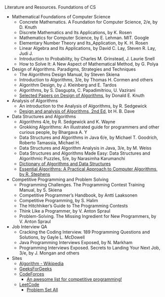 ﻿Literature and Resources. Foundations of CS

- Mathematical Foundations of Computer Science
   - Concrete Mathematics. A Foundation for Computer Science, 2/e, by D. Knuth
   - Discrete Mathematics and Its Applications, by K. Rosen
   - Mathematics for Computer Science, by E. Lehman. MIT. Google
   - Elementary Number Theory and Its\_Application,  by K. H. Rosen
   - Linear Algebra and Its Applications, by David C. Lay, Steven R. Lay, Judi J. 
   - Introduction to Probability, by Charles M. Grinstead, J. Laurie Snell
   - How to Solve It: A New Aspect of Mathematical Method, by G. Polya
- Design of Algorithms. Paradigms, Strategies and Techniques
   - The Algorithms Design Manual, by Steven Skiena
   - Introduction to Algorithms, 3/e, by Thomas H. Cormen and others
   - Algorithm Design, by J. Kleinberg and E. Tardos
   - Algorithms, by S. Dasgupta, C. Papadimitriou, U. Vazirani
   - [Selected Papers on Design of Algorithms](https://www-cs-faculty.stanford.edu/~knuth/da.html), by Donald E. Knuth
- Analysis of Algorithms
   - An introduction to the Analysis of Algorithms, by R. Sedgewick
   - [Design and analysis of Algorithms, 2nd Ed](https://www.safaribooksonline.com/library/view/design-and-analysis/9789332524606/), bt H. B. Dave
- Data Structures and Algorithms
   - Algorithms 4/e, by R. Sedgewick and K. Wayne
   - Grokking Algorithms: An illustrated guide for programmers and other curious people, by Bhargava A. Y
   - Data Structures and Algorithms in Java 6/e, by Michael T. Goodrich, Roberto Tamassia, Michael H. 
   - Data Structures and Algorithm Analysis in Java, 3/e, by M. Weiss
   - Data Structures and Algorithms Made Easy: Data Structures and Algorithmic Puzzles, 5/e, by Narasimha Karumanchi
   - [Dictionary of Algorithms and Data Structures](https://xlinux.nist.gov/dads/)
   - [Essential Algorithms: ](https://learning.oreilly.com/library/view/essential-algorithms-a/9781118612101/)[A Practical Approach to Computer Algorithms](https://learning.oreilly.com/library/view/essential-algorithms-a/9781118612101/)[, ](https://learning.oreilly.com/library/view/essential-algorithms-a/9781118612101/)[by R. Stephens](https://learning.oreilly.com/library/view/essential-algorithms-a/9781118612101/)
- Competitive Programming and Problem Solving
   - Programming Challenges. The Programming Contest Training Manual, by S. Skiena
   - Competitive Programmer’s Handbook, by Antti Laaksonen
   - Competitive Programming, by S. Halim
   - The Hitchhiker’s Guide to The Programming Contests
   - Think Like a Programmer, by V. Anton Spraul
   - Problem-Solving. The Missing Ingredient for New Programmers, by V. Anton Spraul
- Job Interview QA
   - Cracking the Coding Interview. 189 Programming Questions and Solutions, by Gayle L. McDowell
   - Java Programming Interviews Exposed, by N. Markham
   - Programming Interviews Exposed. Secrets to Landing Your Next Job, 3/e, by J. Mongan and others
- Sites
   - [Algorithm - Wikipedia](https://en.wikipedia.org/wiki/Algorithm)
   - [GeeksForGeeks](https://www.geeksforgeeks.org/)
   - [CodeForces](https://codeforces.com/)
      - [An awesome list for competitive programming!](https://codeforces.com/blog/entry/23054)
   - [LeetCode](https://leetcode.com/)
      - [Problem Set All](https://leetcode.com/problemset/all/)
